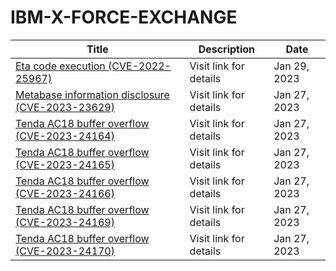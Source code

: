 

# IBM-X-FORCE-EXCHANGE

 |Title|Description|Date|
 |---|---|---|
 |[Eta code execution (CVE-2022-25967)](https://exchange.xforce.ibmcloud.com/activity/list?filter=Vulnerabilities)|Visit link for details|Jan 29, 2023|
 |[Metabase information disclosure (CVE-2023-23629)](https://exchange.xforce.ibmcloud.com/activity/list?filter=Vulnerabilities)|Visit link for details|Jan 27, 2023|
 |[Tenda AC18 buffer overflow (CVE-2023-24164)](https://exchange.xforce.ibmcloud.com/activity/list?filter=Vulnerabilities)|Visit link for details|Jan 27, 2023|
 |[Tenda AC18 buffer overflow (CVE-2023-24165)](https://exchange.xforce.ibmcloud.com/activity/list?filter=Vulnerabilities)|Visit link for details|Jan 27, 2023|
 |[Tenda AC18 buffer overflow (CVE-2023-24166)](https://exchange.xforce.ibmcloud.com/activity/list?filter=Vulnerabilities)|Visit link for details|Jan 27, 2023|
 |[Tenda AC18 buffer overflow (CVE-2023-24169)](https://exchange.xforce.ibmcloud.com/activity/list?filter=Vulnerabilities)|Visit link for details|Jan 27, 2023|
 |[Tenda AC18 buffer overflow (CVE-2023-24170)](https://exchange.xforce.ibmcloud.com/activity/list?filter=Vulnerabilities)|Visit link for details|Jan 27, 2023|
 